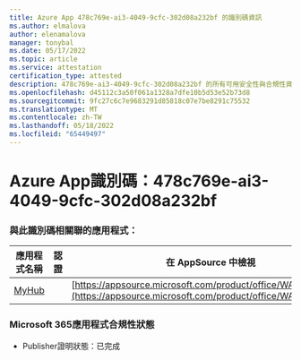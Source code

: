 ```yaml
---
title: Azure App 478c769e-ai3-4049-9cfc-302d08a232bf 的識別碼資訊
ms.author: elmalova
author: elenamalova
manager: tonybal
ms.date: 05/17/2022
ms.topic: article
ms.service: attestation
certification_type: attested
description: 478c769e-ai3-4049-9cfc-302d08a232bf 的所有可用安全性與合規性資訊。
ms.openlocfilehash: d45112c3a50f061a1328a7dfe10b5d53e52b73d8
ms.sourcegitcommit: 9fc27c6c7e9683291d85818c07e7be8291c75532
ms.translationtype: MT
ms.contentlocale: zh-TW
ms.lasthandoff: 05/18/2022
ms.locfileid: "65449497"
---
```

# <a name="azure-app-id-478c769e-bab3-4049-9cfc-302d08a232bf"></a>Azure App識別碼：478c769e-ai3-4049-9cfc-302d08a232bf


### <a name="apps-associated-with-this-id"></a>與此識別碼相關聯的應用程式：
| **應用程式名稱** | **認證** | **在 AppSource 中檢視** |
|--------------|---------------|-----------------------|
| [MyHub](../forward/WA200000726.md) |  | [https://appsource.microsoft.com/product/office/WA200000726](https://appsource.microsoft.com/product/office/WA200000726) |

### <a name="microsoft-365-app-compliance-status"></a>Microsoft 365應用程式合規性狀態
- Publisher證明狀態：已完成
